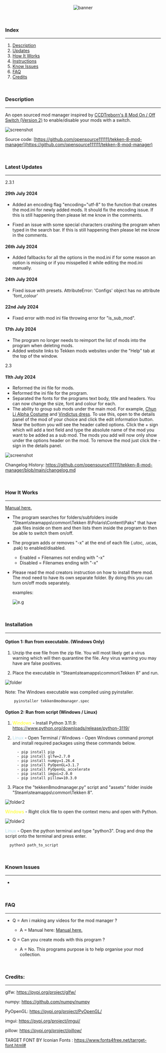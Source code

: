 
<div style="text-align: center;">

![banner](assets/branding/banner_bbg.png) 

</div>




<p>&nbsp;</p>



### Index

----
1. [Description](#Description)
2. [Updates](#Latest-Update)
3. [How It Works](#How-It-Works)
4. [Instructions](#Installation)
5. [Know Issues](#Know-Issues)
6. [FAQ](#FAQ)
7. [Credits](#Credits)


<p>&nbsp;</p>


### Description
----
An open sourced mod manager inspired by [CCDTreborn's 8 Mod On / Off Switch (Version 2)](https://tekkenmods.com/mod/3312/tekken-8-mod-on-off-switch-version-2) to enable/disable your mods with a switch.

![screenshot](docs/assets/screenshot.png) 

Source code: [https://github.com/opensource111111/tekken-8-mod-manager](https://github.com/opensource111111/tekken-8-mod-manager)





<p>&nbsp;</p>



### Latest Updates

----

2.3.1
#### 29th July 2024
    
- Added an encoding flag "encoding="utf-8" to the function that creates the mod.ini for newly added mods. It should fix the encoding issue. If this is still happening then please let me know in the comments.

- Fixed an issue with some special characters crashing the program when typed in the search bar. If this is still happening then please let me know in the comments.


#### 26th July 2024

 - Added fallbacks for all the options in the mod.ini if for some reason an option is missing or if you misspelled it while editing the mod.ini manually. 


#### 24th July 2024

- Fixed issue with presets. AttributeError: 'Configs' object has no attribute 'font_colour'

#### 22nd July 2024

- Fixed error with mod ini file throwing error for "is_sub_mod".

#### 17th July 2024
- The program no longer needs to reimport the list of mods into the program when deleting mods.
- Added website links to Tekken mods websites under the "Help" tab at the top of the window. 



2.3
#### 11th July 2024
- Reformed the ini file for mods.
- Reformed the ini file for the program.
- Separated the fonts for the programs text body, title and headers. You can now change the size, font and colour for each.
- The ability to group sub mods under the main mod. For example, [Chun Li Alpha Costume](https://tekkenmods.com/mod/4352/chun-li-s-alpha-costume) and [Vindictus dress](https://tekkenmods.com/mod/4218/vindictus-dress). To use this, open to the details panel of the mod of your choice and click the edit information button. Near the bottom you will see the header called options. Click the + sign which will add a text field and type the absolute name of the mod you want to be added as a sub mod. The mods you add will now only show under the options header on the mod. To remove the mod just click the - sign in the details panel.

![screenshot](docs/assets/manual/ui/options.png) 


Changelog History: https://github.com/opensource111111/tekken-8-mod-manager/blob/main/changelog.md


<p>&nbsp;</p>


### How It Works

----
[Manual here.](doc/manual.md)

- The program searches for folders/subfolders inside "Steam\steamapps\common\Tekken 8\Polaris\Content\Paks" that have .pak files inside on them and then lists them inside the program to then be able to switch them on/off. 


- The program adds or removes "-x" at the end of each file (.utoc, .ucas, .pak) to enabled/disabled.
	
   - Enabled = Filenames not ending with "-x"
   - Disabled = Filenames ending with "-x"


- Please read the mod creators instruction on how to install there mod. The mod need to have its own separate folder. By doing this you can turn on/off mods separately.

   examples: 

   ![e.g](docs/assets/instructions/recommended.png)



<p>&nbsp;</p>


### Installation

----
   
   #### Option 1: Run from executable. (Windows Only)

   1. Unzip the exe file from the zip file. You will most likely get a virus warning which will then quarantine the file. Any virus warning you may have are false positives. 


   2. Place the executable in "Steam\steamapps\common\Tekken 8" and run.
   
   
   ![folder](docs/assets/instructions/place_inside_tekken8_folder.png)



   Note: The Windows executable was compiled using pyinstaller.
      
        pyinstaller tekken8modmanager.spec



   #### Option 2: Run from script (Windows / Linux)

      
   1. <span style="color:Yellow;"> Windows </span> -  Install Python 3.11.9: https://www.python.org/downloads/release/python-3119/
   2. <span style="color:LightBlue;"> Linux </span> - Open Terminal / Windows - Open Windows command prompt and install required packages using these commands below.

            - pip install pip
            - pip install glfw=2.7.0
            - pip install numpy=1.26.4
            - pip install PyOpenGL=3.1.7
            - pip install PyOpenGL_accelerate
            - pip install imgui=2.0.0
            - pip install pillow=10.3.0

         
   3. Place the "tekken8modmanager.py" script and "assets" folder inside "Steam\steamapps\common\Tekken 8".
     

   ![folder2](docs/assets/instructions/place_script_inside_folder.png)


   
   <span style="color:Yellow;"> Windows </span> - Right click file to open the context menu and open with 
   Python.

   ![folder2](docs/assets/instructions/open_with_python.png)



   <span style="color:LightBlue;"> Linux </span> - Open the python terminal and type "python3". Drag and drop 
   the script onto the terminal and press enter.

      python3 path_to_script



<p>&nbsp;</p>



 ### Known Issues

----

-


<p>&nbsp;</p>



### FAQ

----

- Q = Am i making any videos for the mod manager ?
   - A = Manual here: [Manual here.](docs/manual.md)

- Q = Can you create mods with this program ?
   - A = No. This programs purpose is to help organise your mod collection.



<p>&nbsp;</p>


### Credits:

----

glfw:  https://pypi.org/project/glfw/

numpy: https://github.com/numpy/numpy

PyOpenGL: https://pypi.org/project/PyOpenGL/

imgui: https://pypi.org/project/imgui/

pillow: https://pypi.org/project/pillow/

TARGET FONT BY Iconian Fonts : https://www.fonts4free.net/tarrget-font.html#

